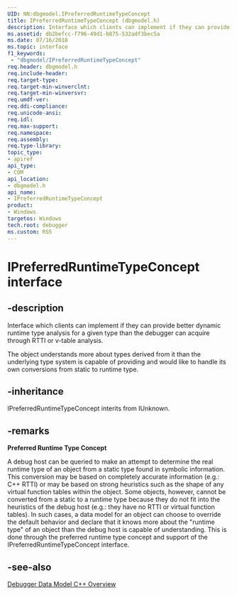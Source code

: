 ```yaml
---
UID: NN:dbgmodel.IPreferredRuntimeTypeConcept
title: IPreferredRuntimeTypeConcept (dbgmodel.h)
description: Interface which clients can implement if they can provide better dynamic runtime type analysis for a given type than the debugger can acquire through RTTI or v-table analysis.
ms.assetid: db2befcc-f796-49d1-b875-532adf3bec5a
ms.date: 07/16/2018
ms.topic: interface
f1_keywords:
 - "dbgmodel/IPreferredRuntimeTypeConcept"
req.header: dbgmodel.h
req.include-header:
req.target-type:
req.target-min-winverclnt:
req.target-min-winversvr:
req.umdf-ver:
req.ddi-compliance:
req.unicode-ansi:
req.idl:
req.max-support:
req.namespace:
req.assembly:
req.type-library: 
topic_type: 
- apiref
api_type: 
- COM
api_location: 
- dbgmodel.h
api_name: 
- IPreferredRuntimeTypeConcept
product:
- Windows
targetos: Windows
tech.root: debugger
ms.custom: RS5
---
```


# IPreferredRuntimeTypeConcept interface

## -description

Interface which clients can implement if they can provide better dynamic runtime type analysis for a given type than the debugger can acquire through RTTI or v-table analysis.

The object understands more about types derived from it than the underlying type system is capable of providing and would like to handle its own conversions from static to runtime type.


## -inheritance
IPreferredRuntimeTypeConcept interits from IUnknown. 
## -remarks

**Preferred Runtime Type Concept**

A debug host can be queried to make an attempt to determine the real runtime type of an object from a static type found in symbolic information. This conversion may be based on completely accurate information (e.g.: C++ RTTI) or may be based on strong heuristics such as the shape of any virtual function tables within the object. Some objects, however, cannot be converted from a static to a runtime type because they do not fit into the heuristics of the debug host (e.g.: they have no RTTI or virtual function tables). In such cases, a data model for an object can choose to override the default behavior and declare that it knows more about the "runtime type" of an object than the debug host is capable of understanding. This is done through the preferred runtime type concept and support of the IPreferredRuntimeTypeConcept interface. 


## -see-also

[Debugger Data Model C++ Overview](https://docs.microsoft.com/windows-hardware/drivers/debugger/data-model-cpp-overview)

